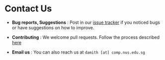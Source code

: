 # Contact Us

* **Bug reports, Suggestions** : Post in our [issue tracker](https://github.com/CS2103JAN2017-W10-B3/main/issues)
  if you noticed bugs or have suggestions on how to improve.

* **Contributing** : We welcome pull requests. Follow the process described [here](https://github.com/oss-generic/process)

* **Email us** : You can also reach us at `damith [at] comp.nus.edu.sg`
